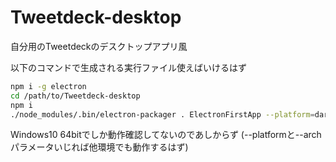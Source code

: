 # Tweetdeck-desktop
自分用のTweetdeckのデスクトップアプリ風

以下のコマンドで生成される実行ファイル使えばいけるはず
```sh
npm i -g electron
cd /path/to/Tweetdeck-desktop
npm i
./node_modules/.bin/electron-packager . ElectronFirstApp --platform=darwin,win32 --arch=x64 --electronVersion=[ELECTRON-VERSION]
```
Windows10 64bitでしか動作確認してないのであしからず
(--platformと--archパラメータいじれば他環境でも動作するはず)
